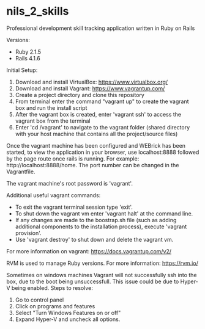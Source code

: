 # nils_2_skills
Professional development skill tracking application written in Ruby on Rails

Versions:
* Ruby 2.1.5
* Rails 4.1.6

Initial Setup:
  1. Download and install VirtualBox: https://www.virtualbox.org/
  2. Download and install Vagrant: https://www.vagrantup.com/
  3. Create a project directory and clone this repository
  4. From terminal enter the command "vagrant up" to create the vagrant box and run the install script
  5. After the vagrant box is created, enter 'vagrant ssh' to access the vagrant box from the terminal
  6. Enter 'cd /vagrant' to navigate to the vagrant folder (shared directory with your host machine that contains all the project/source files)

Once the vagrant machine has been configured and WEBrick has been started, to view the application in your browser, use localhost:8888 followed by the page route once rails is running. For example: http://localhost:8888/home. The port number can be changed in the Vagrantfile.

The vagrant machine's root password is 'vagrant'.

Additional useful vagrant commands:
* To exit the vagrant terminal session type 'exit'.
* To shut down the vagrant vm enter 'vagrant halt' at the command line.
* If any changes are made to the boostrap.sh file (such as adding additional components to the installation process), execute 'vagrant provision'.
* Use 'vagrant destroy' to shut down and delete the vagrant vm.

For more information on vagrant: https://docs.vagrantup.com/v2/

RVM is used to manage Ruby versions. For more information: https://rvm.io/

Sometimes on windows machines Vagrant will not successfully ssh into the box, due to the boot being unsuccessfull. This issue could be due to Hyper-V being enabled. 
Steps to resolve:
1. Go to control panel
2. Click on programs and features
3. Select "Turn Windows Features on or off"
4. Expand Hyper-V and uncheck all options.